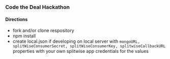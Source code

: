 ### Code the Deal Hackathon

#### Directions
  - fork and/or clone respository
  - npm install
  - create local.json if developing on local server with `mongoURL, splitWiseConsumerSecret, splitWiseConsumerKey, splitwiseCallbackURL` properties with your own splitwise app credentials for the values